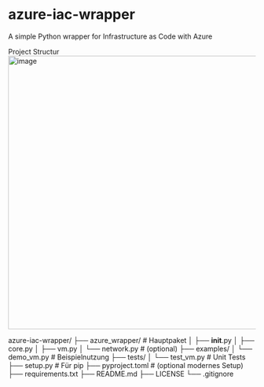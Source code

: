 # azure-iac-wrapper
A simple Python wrapper for Infrastructure as Code with Azure

Project Structur
<img width="555" alt="image" src="https://github.com/user-attachments/assets/d95d0974-e35c-4e15-aa48-7b67a01212cd" />


azure-iac-wrapper/
├── azure_wrapper/              # Hauptpaket
│   ├── __init__.py
│   ├── core.py
│   ├── vm.py
│   └── network.py              # (optional)
├── examples/
│   └── demo_vm.py              # Beispielnutzung
├── tests/
│   └── test_vm.py              # Unit Tests
├── setup.py                    # Für pip
├── pyproject.toml              # (optional modernes Setup)
├── requirements.txt
├── README.md
├── LICENSE
└── .gitignore

